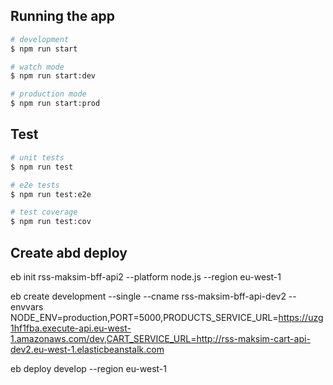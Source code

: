 ## Running the app

```bash
# development
$ npm run start

# watch mode
$ npm run start:dev

# production mode
$ npm run start:prod
```

## Test

```bash
# unit tests
$ npm run test

# e2e tests
$ npm run test:e2e

# test coverage
$ npm run test:cov
```

## Create abd deploy
eb init rss-maksim-bff-api2 --platform node.js --region eu-west-1

eb create development --single --cname rss-maksim-bff-api-dev2 --envvars NODE_ENV=production,PORT=5000,PRODUCTS_SERVICE_URL=https://uzg1hf1fba.execute-api.eu-west-1.amazonaws.com/dev,CART_SERVICE_URL=http://rss-maksim-cart-api-dev2.eu-west-1.elasticbeanstalk.com

eb deploy develop --region eu-west-1

